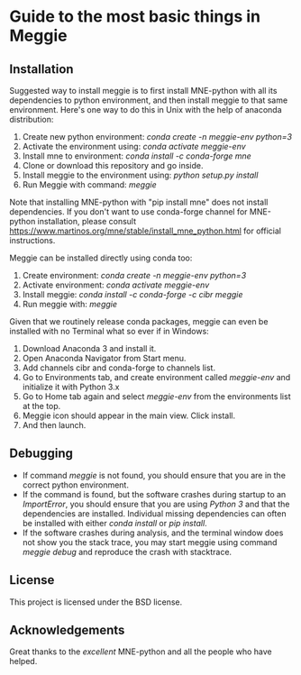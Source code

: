 # Guide to the most basic things in Meggie

## Installation

Suggested way to install meggie is to first install MNE-python with all its dependencies to python environment, and then install meggie to that same environment. Here's one way to do this in Unix with the help of anaconda distribution:
1. Create new python environment: *conda create -n meggie-env python=3*
1. Activate the environment using: *conda activate meggie-env*
1. Install mne to environment: *conda install -c conda-forge mne*
1. Clone or download this repository and go inside.
1. Install meggie to the environment using: *python setup.py install*
1. Run Meggie with command: *meggie* 

[//]: # (Hello)

Note that installing MNE-python with "pip install mne" does not install dependencies. If you don't want to use conda-forge channel for MNE-python installation, please consult https://www.martinos.org/mne/stable/install_mne_python.html for official instructions.

[//]: # (Hello)

Meggie can be installed directly using conda too:
1. Create environment: *conda create -n meggie-env python=3*
1. Activate environment: *conda activate meggie-env*
1. Install meggie: *conda install -c conda-forge -c cibr meggie*
1. Run meggie with: *meggie*

[//]: # (Hello)

Given that we routinely release conda packages, meggie can even be installed with no Terminal what so ever if in Windows:
1. Download Anaconda 3 and install it.
1. Open Anaconda Navigator from Start menu.
1. Add channels cibr and conda-forge to channels list.
1. Go to Environments tab, and create environment called *meggie-env* and initialize it with Python 3.x
1. Go to Home tab again and select *meggie-env* from the environments list at the top.
1. Meggie icon should appear in the main view. Click install.
1. And then launch.

## Debugging

* If command *meggie* is not found, you should ensure that you are in the correct python environment.
* If the command is found, but the software crashes during startup to an *ImportError*, you should ensure that you are using *Python 3* and that the dependencies are installed. Individual missing dependencies can often be installed with either *conda install* or *pip install*.
* If the software crashes during analysis, and the terminal window does not show you the stack trace, you may start meggie using command *meggie debug* and reproduce the crash with stacktrace.

## License

This project is licensed under the BSD license.

## Acknowledgements

Great thanks to the *excellent* MNE-python and all the people who have helped.
